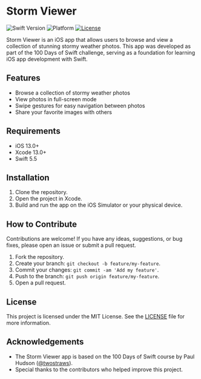# Storm Viewer

![Swift Version](https://img.shields.io/badge/Swift-5.5-orange)
![Platform](https://img.shields.io/badge/Platform-iOS-blue)
[![License](https://img.shields.io/badge/License-MIT-green)](https://opensource.org/licenses/MIT)

Storm Viewer is an iOS app that allows users to browse and view a collection of stunning stormy weather photos. This app was developed as part of the 100 Days of Swift challenge, serving as a foundation for learning iOS app development with Swift.


## Features

- Browse a collection of stormy weather photos
- View photos in full-screen mode
- Swipe gestures for easy navigation between photos
- Share your favorite images with others

## Requirements

- iOS 13.0+
- Xcode 13.0+
- Swift 5.5

## Installation

1. Clone the repository.
2. Open the project in Xcode.
3. Build and run the app on the iOS Simulator or your physical device.

## How to Contribute

Contributions are welcome! If you have any ideas, suggestions, or bug fixes, please open an issue or submit a pull request.

1. Fork the repository.
2. Create your branch: `git checkout -b feature/my-feature`.
3. Commit your changes: `git commit -am 'Add my feature'`.
4. Push to the branch: `git push origin feature/my-feature`.
5. Open a pull request.

## License

This project is licensed under the MIT License. See the [LICENSE](LICENSE) file for more information.

## Acknowledgements

- The Storm Viewer app is based on the 100 Days of Swift course by Paul Hudson ([@twostraws](https://github.com/twostraws)).
- Special thanks to the contributors who helped improve this project.


